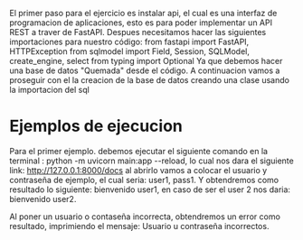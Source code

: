 El primer paso para el ejercicio es instalar api, el cual es una interfaz de programacion de aplicaciones, esto es para poder implementar un API REST a traver de FastAPI. 
Despues necesitamos hacer las siguientes importaciones para nuestro código: 
from fastapi import FastAPI, HTTPException
from sqlmodel import Field, Session, SQLModel, create_engine, select
from typing import Optional
Ya que debemos hacer una base de datos "Quemada" desde el código. 
A continuacion vamos a proseguir con el la creacion de la base de datos creando una clase usando la importacion del sql





# Ejemplos de ejecucion
Para el primer ejemplo. debemos ejecutar el siguiente comando  en la terminal : python -m uvicorn main:app --reload, lo cual nos dara el siguiente link: http://127.0.0.1:8000/docs
al abrirlo vamos a colocar el usuario y contraseña de ejemplo, el cual seria: user1, pass1. Y obtendremos como resultado lo siguiente: bienvenido user1, en caso de ser el user 2
nos daria: bienvenido user2.

Al poner un usuario o contaseña incorrecta, obtendremos un error como resultado, imprimiendo el mensaje: Usuario u contraseña incorrectos. 
